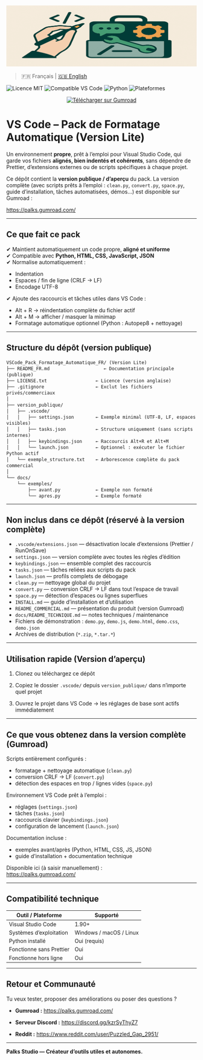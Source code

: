 <p align="center">
  <img src="../docs/images/reddit_banniere.png" alt="VS Code Pack - Palks Studio">
</p>

> 🇫🇷 Français | [🇬🇧 English](../README.md)

![Licence MIT](https://img.shields.io/badge/Licence-MIT-green.svg)
![Compatible VS Code](https://img.shields.io/badge/Éditeur-VS%20Code-blue.svg)
![Python](https://img.shields.io/badge/Python-3.x-yellow.svg)
![Plateformes](https://img.shields.io/badge/OS-Windows%20%7C%20macOS%20%7C%20Linux-lightgrey.svg)

<p align="center">
  <a href="https://palks.gumroad.com/" target="_blank">
    <img src="https://img.shields.io/badge/🔽 Télécharger%20sur-Gumroad-orange?style=for-the-badge" alt="Télécharger sur Gumroad">
  </a>
</p>

# VS Code – Pack de Formatage Automatique (Version Lite)

Un environnement **propre**, prêt à l’emploi pour Visual Studio Code, qui garde vos fichiers **alignés, bien indentés et cohérents**, sans dépendre de Prettier, d’extensions externes ou de scripts spécifiques à chaque projet.

Ce dépôt contient la **version publique / d’aperçu** du pack.
La version complète (avec scripts prêts à l’emploi : `clean.py`, `convert.py`, `space.py`, guide d’installation, tâches automatisées, démos…) est disponible sur Gumroad :

https://palks.gumroad.com/

---

## Ce que fait ce pack

✔ Maintient automatiquement un code propre, **aligné et uniforme**  
✔ Compatible avec **Python, HTML, CSS, JavaScript, JSON**  
✔ Normalise automatiquement :  
- Indentation  
- Espaces / fin de ligne (CRLF → LF)  
- Encodage UTF-8

✔ Ajoute des raccourcis et tâches utiles dans VS Code :  
- Alt + R → réindentation complète du fichier actif  
- Alt + M → afficher / masquer la minimap  
- Formatage automatique optionnel (Python : Autopep8 + nettoyage)

---

## Structure du dépôt (version publique) 
```
VSCode_Pack_Formatage_Automatique_FR/ (Version Lite)
├── README_FR.md                    ← Documentation principale (publique)
├── LICENSE.txt                  ← Licence (version anglaise)
├── .gitignore                   ← Exclut les fichiers privés/commerciaux
│
├── version_publique/
│   ├── .vscode/
│   │   ├── settings.json        ← Exemple minimal (UTF-8, LF, espaces visibles)
│   │   ├── tasks.json           ← Structure uniquement (sans scripts internes)
│   │   ├── keybindings.json     ← Raccourcis Alt+R et Alt+M
│   │   └── launch.json          ← Optionnel : exécuter le fichier Python actif
│   └── exemple_structure.txt    ← Arborescence complète du pack commercial
│
└── docs/
    └── exemples/
        ├── avant.py             ← Exemple non formaté
        └── apres.py             ← Exemple formaté
```


---

## Non inclus dans ce dépôt (réservé à la version complète)

- `.vscode/extensions.json` — désactivation locale d’extensions (Prettier / RunOnSave)  
- `settings.json` — version complète avec toutes les règles d’édition  
- `keybindings.json` — ensemble complet des raccourcis  
- `tasks.json` — tâches reliées aux scripts du pack  
- `launch.json` — profils complets de débogage  
- `clean.py` — nettoyage global du projet  
- `convert.py` — conversion CRLF → LF dans tout l’espace de travail  
- `space.py` — détection d’espaces ou lignes superflues  
- `INSTALL.md` — guide d’installation et d’utilisation  
- `README_COMMERCIAL.md` — présentation du produit (version Gumroad)  
- `docs/README_TECHNIQUE.md` — notes techniques / maintenance  
- Fichiers de démonstration : `demo.py`, `demo.js`, `demo.html`, `demo.css`, `demo.json`  
- Archives de distribution (`*.zip`, `*.tar.*`)

---

## Utilisation rapide (Version d’aperçu)

1. Clonez ou téléchargez ce dépôt  

2. Copiez le dossier `.vscode/` depuis `version_publique/` dans n’importe quel projet  

3. Ouvrez le projet dans VS Code → les réglages de base sont actifs immédiatement

---

## Ce que vous obtenez dans la version complète (Gumroad)

Scripts entièrement configurés :  
- formatage + nettoyage automatique (`clean.py`)  
- conversion CRLF → LF (`convert.py`)  
- détection des espaces en trop / lignes vides (`space.py`)  

Environnement VS Code prêt à l’emploi :  
- réglages (`settings.json`)  
- tâches (`tasks.json`)  
- raccourcis clavier (`keybindings.json`)  
- configuration de lancement (`launch.json`)

Documentation incluse :  
- exemples avant/après (Python, HTML, CSS, JS, JSON)  
- guide d’installation + documentation technique

Disponible ici (à saisir manuellement) :  
https://palks.gumroad.com/

---

## Compatibilité technique

| Outil / Plateforme       | Supporté                |
| ------------------------ | ----------------------- |
| Visual Studio Code       | 1.90+                   |
| Systèmes d’exploitation  | Windows / macOS / Linux |
| Python installé          | Oui (requis)            |
| Fonctionne sans Prettier | Oui                     |
| Fonctionne hors ligne    | Oui                     |

---

## Retour et Communauté

Tu veux tester, proposer des améliorations ou poser des questions ?

- **Gumroad :** https://palks.gumroad.com/
  
- **Serveur Discord :** https://discord.gg/kzrSyThyZ7
  
- **Reddit :** https://www.reddit.com/user/Puzzled_Gap_2951/

---

**Palks Studio — Créateur d’outils utiles et autonomes.**
